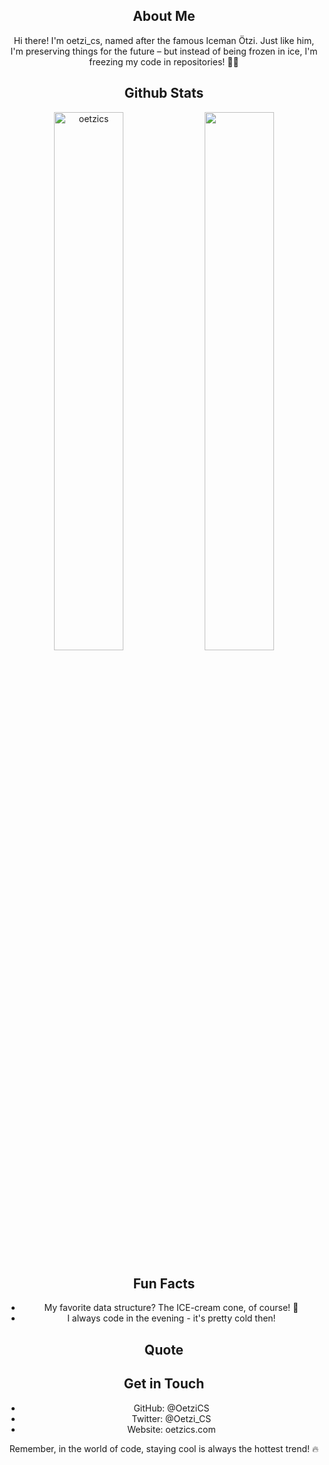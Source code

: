<center>

## About Me
Hi there! I'm oetzi_cs, named after the famous Iceman Ötzi. Just like him, I'm preserving things for the future – but instead of being frozen in ice, I'm freezing my code in repositories! 👨‍💻

## Github Stats
<div align='center'>
<img align="center" src="https://github-readme-streak-stats.herokuapp.com/?user=OetziCS&theme=discord-old-blurple&" alt="oetzics" style='width:47%'/>
<img align="center" src="https://github-readme-stats.vercel.app/api/top-langs/?username=OetziCS&layout=compact&custom_title=Oetzi_CS%20Top%20Languages&border_radius=2&&theme=dark&border_color=2f353c&title_color=c9d1d9&text_color=8b949e&icon_color=58a6ff&card_width=395" style='width:47%'/>
</div>

## Fun Facts

* My favorite data structure? The ICE-cream cone, of course! 🍦
* I always code in the evening - it's pretty cold then!

## Quote

<!-- QUOTE-PLACEHOLDER -->

## Get in Touch

* GitHub: @OetziCS
* Twitter: @Oetzi_CS
* Website: oetzics.com

Remember, in the world of code, staying cool is always the hottest trend! 🔥
</center>
